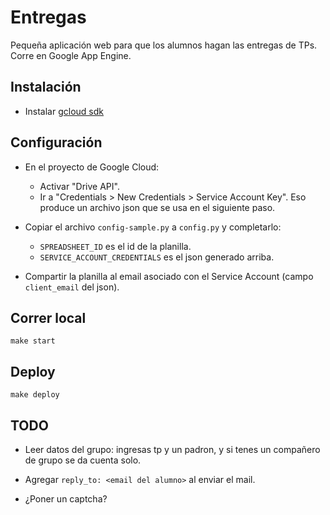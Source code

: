 # Entregas

Pequeña aplicación web para que los alumnos hagan las entregas de TPs.
Corre en Google App Engine.

## Instalación

* Instalar [gcloud sdk](https://cloud.google.com/appengine/docs/standard/python/download)

## Configuración

* En el proyecto de Google Cloud:
    * Activar "Drive API".
    * Ir a "Credentials > New Credentials > Service Account Key". Eso produce
      un archivo json que se usa en el siguiente paso.

* Copiar el archivo `config-sample.py` a `config.py` y completarlo:
    * `SPREADSHEET_ID` es el id de la planilla.
    * `SERVICE_ACCOUNT_CREDENTIALS` es el json generado arriba.

* Compartir la planilla al email asociado con el Service Account (campo
  `client_email` del json).

## Correr local

`make start`

## Deploy

`make deploy`

## TODO

* Leer datos del grupo: ingresas tp y un padron, y si tenes un compañero de
  grupo se da cuenta solo.

* Agregar `reply_to: <email del alumno>` al enviar el mail.

* ¿Poner un captcha?
